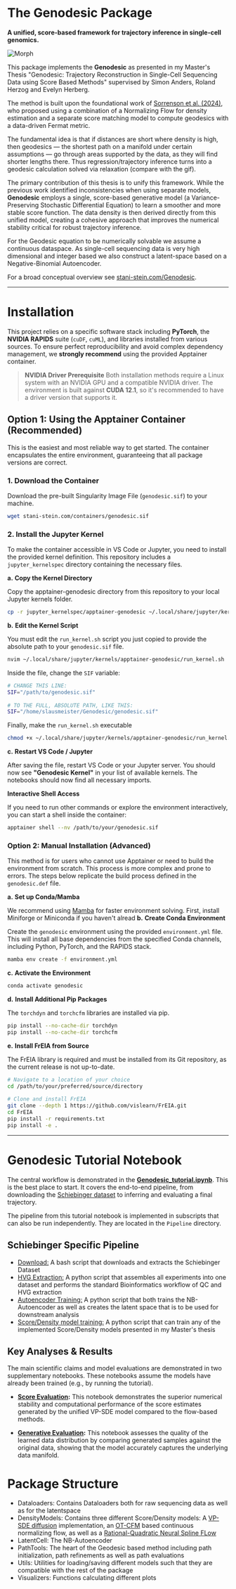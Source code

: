 # The Genodesic Package
**A unified, score-based framework for trajectory inference in single-cell genomics.** 

![Morph](Assets/morph.gif)

This package implements the **Genodesic** as presented in my Master's Thesis "Genodesic: Trajectory Reconstruction in Single-Cell Sequencing Data using Score Based Methods" supervised by Simon Anders, Roland Herzog and Evelyn Herberg.

The method is built upon the foundational work of [Sorrenson et al. (2024)](https://arxiv.org/abs/2407.09297), who proposed using a combination of a Normalizing Flow for density estimation and a separate score matching model to compute geodesics with a data-driven Fermat metric.

The fundamental idea is that if distances are short where density is high, then geodesics  — the shortest path on a manifold under certain assumptions — go through areas supported by the data, as they will find shorter lengths there. Thus regression/trajectory inference turns into a geodesic calculation solved via relaxation (compare with the gif).

The primary contribution of this thesis is to unify this framework. While the previous work identified inconsistencies when using separate models, **Genodesic** employs a single, score-based generative model (a Variance-Preserving Stochastic Differential Equation) to learn a smoother and more stable score function. The data density is then derived directly from this unified model, creating a cohesive approach that improves the numerical stability critical for robust trajectory inference.

For the Geodesic equation to be numerically solvable we assume a continuous dataspace. As single-cell sequencing data is very high dimensional and integer based we also construct a latent-space based on a Negative-Binomial Autoencoder. 


For a broad conceptual overview see [stani-stein.com/Genodesic](https://www.stani-stein.com/Genodesic).

---

# Installation

This project relies on a specific software stack including **PyTorch**, the **NVIDIA RAPIDS** suite (`cuDF`, `cuML`), and libraries installed from various sources. To ensure perfect reproducibility and avoid complex dependency management, we **strongly recommend** using the provided Apptainer container.

> **NVIDIA Driver Prerequisite**
> Both installation methods require a Linux system with an NVIDIA GPU and a compatible NVIDIA driver. The environment is built against **CUDA 12.1**, so it's recommended to have a driver version that supports it.

## Option 1: Using the Apptainer Container (Recommended)

This is the easiest and most reliable way to get started. The container encapsulates the entire environment, guaranteeing that all package versions are correct.

### 1. Download the Container

Download the pre-built Singularity Image File (`genodesic.sif`) to your machine.
```bash
wget stani-stein.com/containers/genodesic.sif
```

### 2. Install the Jupyter Kernel
To make the container accessible in VS Code or Jupyter, you need to install the provided kernel definition. This repository includes a `jupyter_kernelspec` directory containing the necessary files.

**a.** **Copy the Kernel Directory**
    
Copy the apptainer-genodesic directory from this repository to your local Jupyter kernels folder.
    
```bash
cp -r jupyter_kernelspec/apptainer-genodesic ~/.local/share/jupyter/kernels/
```
    
**b.** **Edit the Kernel Script**
    
You must edit the `run_kernel.sh` script you just copied to provide the absolute path to your `genodesic.sif` file.
    
```bash
nvim ~/.local/share/jupyter/kernels/apptainer-genodesic/run_kernel.sh
```
Inside the file, change the `SIF` variable:
    
```bash
# CHANGE THIS LINE:
SIF="/path/to/genodesic.sif"
    
# TO THE FULL, ABSOLUTE PATH, LIKE THIS:
SIF="/home/slausmeister/Genodesic/genodesic.sif"
```

Finally, make the `run_kernel.sh` executable

```bash
chmod +x ~/.local/share/jupyter/kernels/apptainer-genodesic/run_kernel.sh
```
    
**c.** **Restart VS Code / Jupyter**
    
After saving the file, restart VS Code or your Jupyter server. You should now see **"Genodesic Kernel"** in your list of available kernels. The notebooks should now find all necessary imports.

**Interactive Shell Access**

If you need to run other commands or explore the environment interactively, you can start a shell inside the container:

```bash
apptainer shell --nv /path/to/your/genodesic.sif
```

### Option 2: Manual Installation (Advanced)

This method is for users who cannot use Apptainer or need to build the environment from scratch. This process is more complex and prone to errors. The steps below replicate the build process defined in the `genodesic.def` file.


**a.**  **Set up Conda/Mamba**

We recommend using [Mamba](https://github.com/mamba-org/mamba) for faster environment solving. First, install Miniforge or Miniconda if you haven't alread
**b.**  **Create Conda Environment**

Create the `genodesic` environment using the provided `environment.yml` file. This will install all base dependencies from the specified Conda channels, including Python, PyTorch, and the RAPIDS stack.
```bash
mamba env create -f environment.yml
```

**c.**  **Activate the Environment**
 ```bash
 conda activate genodesic
 ```

**d.**  **Install Additional Pip Packages**

The `torchdyn` and `torchcfm` libraries are installed via pip.
```bash
pip install --no-cache-dir torchdyn
pip install --no-cache-dir torchcfm
```

**e.**  **Install FrEIA from Source**

The FrEIA library is required and must be installed from its Git repository, as the current release is not up-to-date.
```bash
# Navigate to a location of your choice
cd /path/to/your/preferred/source/directory
    
# Clone and install FrEIA
git clone --depth 1 https://github.com/vislearn/FrEIA.git
cd FrEIA
pip install -r requirements.txt
pip install -e .
```

---



# Genodesic Tutorial Notebook

The central workflow is demonstrated in the **[Genodesic_tutorial.ipynb](Genodesic_tutorial.ipynb)**. This is the best place to start. It covers the end-to-end pipeline, from downloading the [Schiebinger dataset](https://pubmed.ncbi.nlm.nih.gov/30712874/) to inferring and evaluating a final trajectory.


The pipeline from this tutorial notebook is implemented in subscripts that can also be run independently. They are located in the `Pipeline` directory.

## Schiebinger Specific Pipeline
- [Download:](Pipeline/SchiebingerDownload.sh) A bash script that downloads and extracts the Schiebinger Dataset
- [HVG Extraction:](Pipeline/firstSelectHVGs.py) A python script that assembles all experiments into one dataset and performs the standard Bioinformatics workflow of QC and HVG extraction
- [Autoencoder Training:](Pipeline/secondTrainAutoencoder.py) A python script that both trains the NB-Autoencoder as well as creates the latent space that is to be used for downstream analysis
- [Score/Density model training:](Pipeline/train.py) A python script that can train any of the implemented Score/Density models presented in my Master's thesis

## Key Analyses & Results

The main scientific claims and model evaluations are demonstrated in two supplementary notebooks. These notebooks assume the models have already been trained (e.g., by running the tutorial).

- **[Score Evaluation](Score_stability_evaluation.ipynb):** This notebook demonstrates the superior numerical stability and computational performance of the score estimates generated by the unified VP-SDE model compared to the flow-based methods.

- **[Generative Evaluation](Generative_evaluation.ipynb):** This notebook assesses the quality of the learned data distribution by comparing generated samples against the original data, showing that the model accurately captures the underlying data manifold.


# Package Structure
- Dataloaders: Contains Dataloaders both for raw sequencing data as well as for the latentspace
- DensityModels: Contains three different Score/Density models: A [VP-SDE diffusion](https://arxiv.org/abs/2011.13456) implementation, an [OT-CFM](https://arxiv.org/abs/2302.00482) based continuous normalizing flow, as well as a [Rational-Quadratic Neural Spline FLow](https://arxiv.org/abs/1906.04032)
- LatentCell: The NB-Autoencoder
- PathTools: The heart of the Geodesic based method including path initialization, path refinements as well as path evaluations
- Utils: Utilities for loading/saving different models such that they are compatible with the rest of the package
- Visualizers: Functions calculating different plots